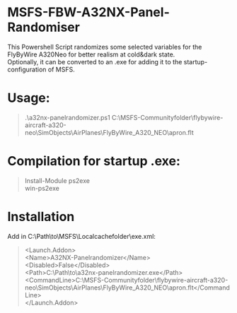 # MSFS-FBW-A32NX-Panel-Randomiser
This Powershell Script randomizes some selected variables for the FlyByWire A320Neo for better realism at cold&dark state.<br/>
Optionally, it can be converted to an .exe for adding it to the startup-configuration of MSFS.<br />

# Usage:
> .\a32nx-panelrandomizer.ps1 C:\MSFS-Communityfolder\flybywire-aircraft-a320-neo\SimObjects\AirPlanes\FlyByWire_A320_NEO\apron.flt


# Compilation for startup .exe:
> Install-Module ps2exe<br />
> win-ps2exe


# Installation
Add in C:\Path\to\MSFS\Localcachefolder\exe.xml:
>  <Launch.Addon>  
>    \<Name\>A32NX-Panelrandomizer\</Name\>  
>    \<Disabled\>False\</Disabled\>  
>    \<Path\>C:\Path\to\a32nx-panelrandomizer.exe\</Path\>  
>    \<CommandLine\>C:\MSFS-Communityfolder\flybywire-aircraft-a320-neo\SimObjects\AirPlanes\FlyByWire_A320_NEO\apron.flt\</CommandLine\>  
>  </Launch.Addon>
